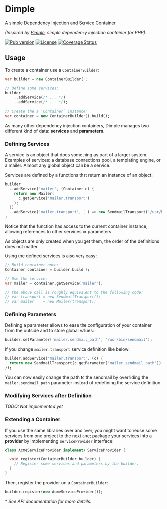 Dimple
======

A simple Dependency Injection and Service Container

*(Inspired by [Pimple][1], simple dependency injection container for PHP)*.

[![Pub version](https://img.shields.io/pub/v/dimple.svg)](https://pub.dartlang.org/packages/dimple)
[![License](https://img.shields.io/badge/license-MIT-blue.svg)](https://github.com/Dartiny/dimple/blob/master/LICENSE)
[![Coverage Status](https://coveralls.io/repos/Dartiny/dimple/badge.svg)](https://coveralls.io/r/Dartiny/dimple)

Usage
-----

To create a container use a `ContainerBuilder`:

```dart
var builder = new ContainerBuilder();

// Define some services:
builder
	..addService(/* ... */)
	..addService(/* ... */);
	
// Create the a `Container` instance:
var container = new ContainerBuilder().build();
```

As many other dependency injection containers, Dimple manages two different kind of data: **services** and **parameters**.

### Defining Services

A service is an object that does something as part of a larger system. Examples of services: a database connections pool, a templating engine, or a mailer. Almost any global object can be a service.

Services are defined by a functions that return an instance of an object:

```dart
builder
  ..addService('mailer', (Container c) {
    return new Mailer(
      c.getService('mailer.transport')
    );
  })
  ..addService('mailer.transport', (_) => new SendmailTransport('/usr/bin/sendmail'))
;  
```

Notice that the function has access to the current container instance, allowing references to other services or parameters.

As objects are only created when you get them, the order of the definitions does not matter.

Using the defined services is also very easy:

```dart
// Build container once:
Container container = builder.build();

// Use the service:
var mailer = container.getService('mailer');

// the above call is roughly equivalent to the following code:
// var transport = new SendmailTransport();
// var mailer    = new Mailer(transport);
```

### Defining Parameters

Defining a parameter allows to ease the configuration of your container from the outside and to store global values:

```dart
builder.setParameter('mailer.sendmail_path', '/usr/bin/sendmail');
```

If you change `mailer.transport` service definition like below:

``` dart
builder.addService('mailer.transport', (c) {
  return new SendmailTransport(c.getParameter('mailer.sendmail_path'));
});
```

You can now easily change the path to the sendmail by overriding the `mailer.sendmail_path` parameter instead of redefining the service definition.

### Modifying Services after Definition

*TODO: Not implemented yet*

### Extending a Container

If you use the same libraries over and over, you might want to reuse some services from one project to the next one; package your services into a **provider** by implementing `ServiceProvider` interface:

```dart
class AcmeServiceProvider implements ServiceProvider {

  void register(ContainerBuilder builder) {
    // Register some services and parameters by the builder.
  }
}
```

Then, register the provider on a `ContainerBuilder`:

```dart
builder.register(new AcmeServiceProvider());
```

\* *See API documentation for more details.*

[1]: http://pimple.sensiolabs.org/ "Pimple website"